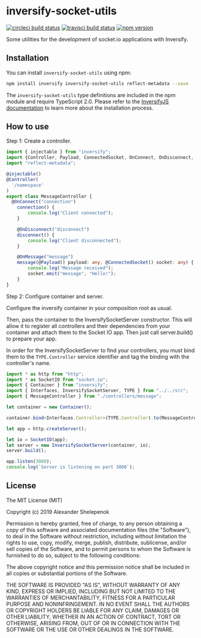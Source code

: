 # inversify-socket-utils

[![circleci build status](https://circleci.com/gh/alxshelepenok/inversify-socket-utils.svg?style=svg)](https://circleci.com/gh/alxshelepenok/inversify-socket-utils)
[![travisci build status](https://travis-ci.org/alxshelepenok/inversify-socket-utils.svg?branch=master)](https://travis-ci.org/alxshelepenok/inversify-socket-utils)
[![npm version](https://badge.fury.io/js/inversify-socket-utils.svg)](https://badge.fury.io/js/inversify-socket-utils)

Some utilities for the development of socket.io applications with Inversify.

## Installation

You can install `inversify-socket-utils` using npm:

```sh
npm install inversify inversify-socket-utils reflect-metadata --save
```

The `inversify-socket-utils` type definitions are included in the npm module and require TypeScript 2.0.
Please refer to the [InversifyJS documentation](https://github.com/inversify/InversifyJS#installation) to learn more about the installation process.

## How to use

Step 1: Create a controller.

```ts
import { injectable } from "inversify";
import {Controller, Payload, ConnectedSocket, OnConnect, OnDisconnect, OnMessage} from "../../../src";
import "reflect-metadata";

@injectable()
@Controller(
  '/namespace'
)
export class MessageController {
  @OnConnect("connection")
    connection() {
        console.log("Client connected");
    }

    @OnDisconnect("disconnect")
    disconnect() {
        console.log("Client disconnected");
    }

    @OnMessage("message")
    message(@Payload() payload: any, @ConnectedSocket() socket: any) {
        console.log("Message received");
        socket.emit("message", "Hello!");
    }
}

```

Step 2: Configure container and server.

Configure the inversify container in your composition root as usual.

Then, pass the container to the InversifySocketServer constructor. This will allow it to register all controllers and their dependencies from your container and attach them to the Socket IO app.
Then just call server.build() to prepare your app.

In order for the InversifySocketServer to find your controllers, you must bind them to the `TYPE.Controller` service identifier and tag the binding with the controller's name.

```ts
import * as http from "http";
import * as SocketIO from "socket.io";
import { Container } from "inversify";
import { Interfaces, InversifySocketServer, TYPE } from "../../src";
import { MessageController } from "./controllers/message";

let container = new Container();

container.bind<Interfaces.Controller>(TYPE.Controller).to(MessageController);

let app = http.createServer();

let io = SocketIO(app);
let server = new InversifySocketServer(container, io);
server.build();

app.listen(3000);
console.log(`Server is listening on port 3000`);

```

## License

The MIT License (MIT)

Copyright (c) 2019 Alexander Shelepenok

Permission is hereby granted, free of charge, to any person obtaining a copy
of this software and associated documentation files (the "Software"), to deal
in the Software without restriction, including without limitation the rights
to use, copy, modify, merge, publish, distribute, sublicense, and/or sell
copies of the Software, and to permit persons to whom the Software is
furnished to do so, subject to the following conditions:

The above copyright notice and this permission notice shall be included in all
copies or substantial portions of the Software.

THE SOFTWARE IS PROVIDED "AS IS", WITHOUT WARRANTY OF ANY KIND, EXPRESS OR
IMPLIED, INCLUDING BUT NOT LIMITED TO THE WARRANTIES OF MERCHANTABILITY,
FITNESS FOR A PARTICULAR PURPOSE AND NONINFRINGEMENT. IN NO EVENT SHALL THE
AUTHORS OR COPYRIGHT HOLDERS BE LIABLE FOR ANY CLAIM, DAMAGES OR OTHER
LIABILITY, WHETHER IN AN ACTION OF CONTRACT, TORT OR OTHERWISE, ARISING FROM,
OUT OF OR IN CONNECTION WITH THE SOFTWARE OR THE USE OR OTHER DEALINGS IN THE
SOFTWARE.
